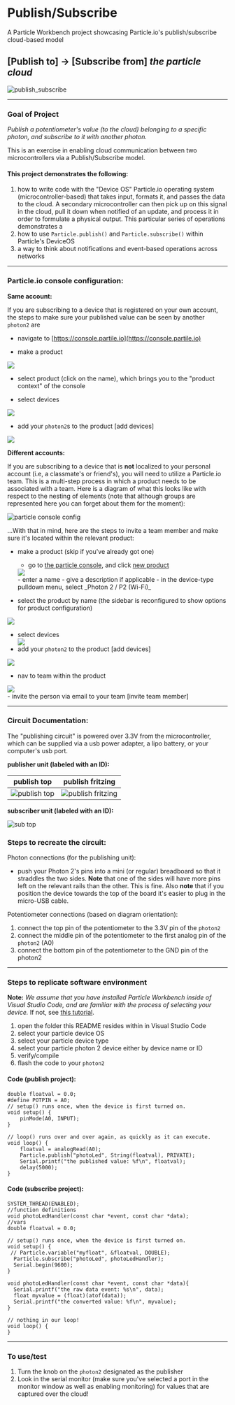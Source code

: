 # Publish/Subscribe

A Particle Workbench project showcasing Particle.io's publish/subscribe cloud-based model

## [Publish to] -> [Subscribe from] _the particle cloud_

![publish_subscribe](publish_subscribe_feature.png)

---

### Goal of Project 

*Publish a potentiometer's value (to the cloud) belonging to a specific photon, and subscribe to it with another photon.*

This is an exercise in enabling cloud communication between two microcontrollers via a Publish/Subscribe model.

#### This project demonstrates the following:

1. how to write code with the "Device OS" Particle.io operating system (microcontroller-based) that takes input, formats it, and passes the data to the cloud.  A secondary microcontroller can then pick up on this signal in the cloud, pull it down when notified of an update, and process it in order to formulate a physical output.  This particular series of operations demonstrates a 
1. how to use `Particle.publish()` and `Particle.subscribe()` within Particle's DeviceOS
1. a way to think about notifications and event-based operations across networks

---

### Particle.io console configuration:

**Same account:**

If you are subscribing to a device that is registered on your own account, the steps to make sure your published value can be seen by another `photon2` are

- navigate to [https://console.partile.io](https://console.partile.io)

- make a product 
<div><img src="make_a_product.png"></img></div>

- select product (click on the name), which brings you to the "product context" of the console

- select devices 
<div><img src="select_devices.png"></img></div>

- add your `photon2`s to the product [add devices]
<div><img src="add_devices.png"></img></div>

**Different accounts:**

If you are subscribing to a device that is **not** localized to your personal account (i.e, a classmate's or friend's), you will need to utilize a Particle.io team.  This is a multi-step process in which a product needs to be associated with a team.  Here is a diagram of what this looks like with respect to the nesting of elements (note that although groups are represented here you can forget about them for the moment):

![particle console config](particle_console_config.png)

...With that in mind, here are the steps to invite a team member and make sure it's located within the relevant product:

- make a product (skip if you've already got one)

  - go to [the particle console](https://console.particle.io/products), 
  and click [new product](https://console.particle.io/products/new)
  <div><img src="make_a_product.png"></img></div>
    - enter a name
    - give a description if applicable
    - in the device-type pulldown menu, select _Photon 2 / P2 (Wi-Fi)_

- select the product by name (the sidebar is reconfigured to show options for product configuration)
<div><img src="select_product.png"></img></div>

- select devices <div><img src="select_devices.png"></img></div>
- add your `photon2` to the product [add devices]
<div><img src="add_devices.png"></img></div>

- nav to team within the product 
<div><img src="product_team.png"></img></div>
  - invite the person via email to your team [invite team member]

---

### Circuit Documentation: 

The "publishing circuit" is powered over 3.3V from the microcontroller, which can be supplied via a usb power adapter, a lipo battery, or your computer's usb port.

**publisher unit (labeled with an ID):**

publish top | publish fritzing
---|---
![publish top](publisher.JPG) | ![publish fritzing](publisher_fritz.png)

**subscriber unit (labeled with an ID):**

![sub top](subscriber.JPG)

### Steps to recreate the circuit:

Photon connections (for the publishing unit):

- push your Photon 2's pins into a mini (or regular) breadboard so that it straddles the two sides.  **Note** that one of the sides will have more pins left on the relevant rails than the other.  This is fine.  Also **note** that if you position the device towards the top of the board it's easier to plug in the micro-USB cable.  

Potentiometer connections (based on diagram orientation):

1. connect the top pin of the potentiometer to the 3.3V pin of the `photon2`
1. connect the middle pin of the potentiometer to the first analog pin of the `photon2` (A0)
1. connect the bottom pin of the potentiometer to the GND pin of the photon2

---

### Steps to replicate software environment

**Note:** *We assume that you have installed Particle Workbench inside of Visual Studio Code, and are familiar with the process of selecting your device.*  If not, see [this tutorial](https://github.com/Berkeley-MDes/tdf-fa23-equilet/blob/main/_pw_tutorial/README.md).

1. open the folder this README resides within in Visual Studio Code
1. select your particle device OS
1. select your particle device type
1. select your particle photon 2 device either by device name or ID
1. verify/compile
1. flash the code to your `photon2` 

#### Code (publish project):

```
double floatval = 0.0;
#define POTPIN = A0;
// setup() runs once, when the device is first turned on.
void setup() {
    pinMode(A0, INPUT);
}

// loop() runs over and over again, as quickly as it can execute.
void loop() {
    floatval = analogRead(A0);
    Particle.publish("photoLed", String(floatval), PRIVATE);
    Serial.printf("the published value: %f\n", floatval);
    delay(5000);
}
```
#### Code (subscribe project):

```
SYSTEM_THREAD(ENABLED);
//function definitions
void photoLedHandler(const char *event, const char *data);
//vars
double floatval = 0.0;

// setup() runs once, when the device is first turned on.
void setup() {
 // Particle.variable("myfloat", &floatval, DOUBLE);
  Particle.subscribe("photoLed", photoLedHandler);
  Serial.begin(9600);
}

void photoLedHandler(const char *event, const char *data){
  Serial.printf("the raw data event: %s\n", data);
  float myvalue = (float)(atof(data));
  Serial.printf("the converted value: %f\n", myvalue);   
}

// nothing in our loop!
void loop() {
}
```

---

### To use/test

1. Turn the knob on the `photon2` designated as the publisher 
1. Look in the serial monitor (make sure you've selected a port in the monitor window as well as enabling monitoring) for values that are captured over the cloud!
